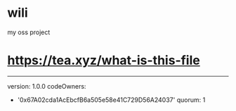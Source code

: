 # wili
my oss project
# https://tea.xyz/what-is-this-file
---
version: 1.0.0
codeOwners:
  - '0x67A02cda1AcEbcfB6a505e58e41C729D56A24037'
quorum: 1
